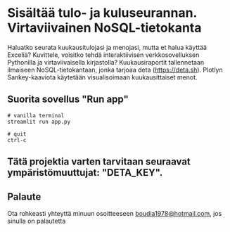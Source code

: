 
# Sisältää tulo- ja kuluseurannan. Virtaviivainen NoSQL-tietokanta

Haluatko seurata kuukausitulojasi ja menojasi, mutta et halua käyttää Exceliä? Kuvittele, voisitko tehdä interaktiivisen verkkosovelluksen Pythonilla ja virtaviivaisella kirjastolla? Kuukausiraportit tallennetaan ilmaiseen NoSQL-tietokantaan, jonka tarjoaa deta (https://deta.sh).
Plotlyn Sankey-kaaviota käytetään visualisoimaan kuukausittaiset menot.
## Suorita sovellus "Run app"
```
# vanilla terminal
streamlit run app.py

# quit
ctrl-c
```

## Tätä projektia varten tarvitaan seuraavat ympäristömuuttujat: "DETA_KEY".

## Palaute
Ota rohkeasti yhteyttä minuun osoitteeseen boudia1978@hotmail.com, jos sinulla on palautetta
